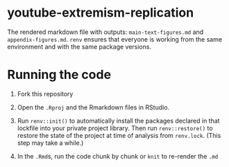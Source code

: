 # youtube-extremism-replication


The rendered markdown file with outputs: `main-text-figures.md` and `appendix-figures.md`. `renv` ensures that everyone is working from the same environment and with the same package versions.

# Running the code

1. Fork this repository

2. Open the `.Rproj` and the Rmarkdown files in RStudio. 

3. Run `renv::init()` to automatically install the packages declared in that lockfile into your private project library. Then run `renv::restore()` to restore the state of the project at time of analysis from `renv.lock`. (This step may take a while.)

4. In the `.Rmd`s, run the code chunk by chunk or `knit` to re-render the `.md`


